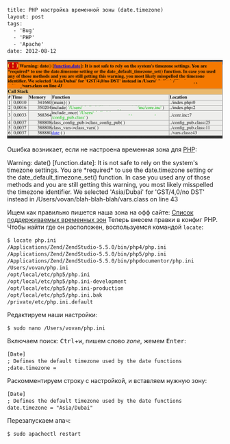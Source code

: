 ```
title: PHP настройка временной зоны (date.timezone)
layout: post
tags:
  - 'Bug'
  - 'PHP'
  - 'Apache'
date: 2012-08-12
```

![Вывод ошибки Xdebug'ом](/images/php-datetimezone/php-datetimezone__preview.png)

Ошибка возникает, если не настроена временная зона для <abbr title="PHP: Hypertext Preprocessor">PHP</abbr>:
<p class="warning">Warning: date() [function.date]: It is not safe to rely on the system's timezone settings. You are *required* to use the date.timezone setting or the date_default_timezone_set() function. In case you used any of those methods and you are still getting this warning, you most likely misspelled the timezone identifier. We selected 'Asia/Dubai' for 'GST/4,0/no DST' instead in /Users/vovan/blah-blah-blah/vars.class on line 43</p>

Ищем как правильно пишется наша зона на офф сайте: [Список поддерживаемых временных зон](http://www.php.net/manual/ru/timezones.asia.php)
Теперь внесем правки в конфиг PHP. Чтобы найти где он расположен, воспользуемся командой `locate`:

```
$ locate php.ini
/Applications/Zend/ZendStudio-5.5.0/bin/php4/php.ini
/Applications/Zend/ZendStudio-5.5.0/bin/php5/php.ini
/Applications/Zend/ZendStudio-5.5.0/bin/phpdocumentor/php.ini
/Users/vovan/php.ini
/opt/local/etc/php5/php.ini
/opt/local/etc/php5/php.ini-development
/opt/local/etc/php5/php.ini-production
/opt/local/etc/php5/php.ini.bak
/private/etc/php.ini.default
```

Редактируем наши настройки:

```
$ sudo nano /Users/vovan/php.ini
```

Включаем поиск: <kbd>Ctrl</kbd>+<kbd>w</kbd>, пишем слово _zone_, жемем <kbd>Enter</kbd>:

```
[Date]
; Defines the default timezone used by the date functions
;date.timezone =
```

Раскомментируем строку с настройкой, и вставляем нужную зону:

```
[Date]
; Defines the default timezone used by the date functions
date.timezone = "Asia/Dubai"
```

Перезапускаем апач:

```
$ sudo apachectl restart
```
